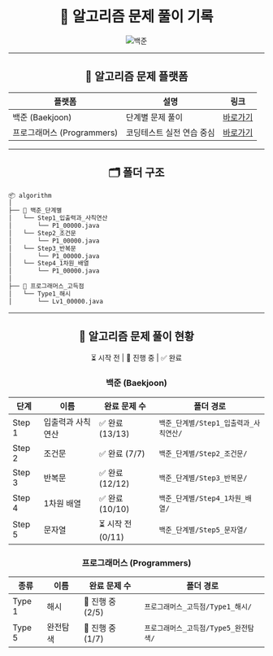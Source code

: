 
<div align="center">
  
# 🧠 알고리즘 문제 풀이 기록
  
![백준](http://mazandi.herokuapp.com/api?handle=2zzimy&theme=warm)
</div>

---



<div align="center">

## 📌 알고리즘 문제 플랫폼

  
| 플랫폼                  | 설명             | 링크                                        |
| -------------------- | -------------- |-------------------------------------------|
| 백준 (Baekjoon)        | 단계별 문제 풀이      | [바로가기](https://www.acmicpc.net/step)      |
| 프로그래머스 (Programmers) | 코딩테스트 실전 연습 중심 | [바로가기](https://school.programmers.co.kr/) |

</div>

---

<div align="center">
  
## 🗂️ 폴더 구조

</div>


```bash
📦 algorithm
│
├── 📁 백준_단계별
│   └── Step1_입출력과_사칙연산
│       └── P1_00000.java
│   └── Step2_조건문
│       └── P1_00000.java
│   └── Step3_반복문
│       └── P1_00000.java
│   └── Step4_1차원_배열
│       └── P1_00000.java
│
├── 📁 프로그래머스_고득점
│   └── Type1_해시
│       └── Lv1_00000.java
```

---

<div align="center">

## 📖 알고리즘 문제 풀이 현황

⏳ 시작 전 | 🔄 진행 중 | ✅ 완료

### 백준 (Baekjoon)


| 단계     | 이름        | 완료 문제 수       | 폴더 경로                     |
|--------|-----------|---------------|---------------------------|
| Step 1 | 입출력과 사칙연산 | ✅ 완료 (13/13)  | `백준_단계별/Step1_입출력과_사칙연산/` |
| Step 2 | 조건문       | ✅ 완료 (7/7)    | `백준_단계별/Step2_조건문/`       |
| Step 3 | 반복문       | ✅ 완료 (12/12)  | `백준_단계별/Step3_반복문/`       |
| Step 4 | 1차원 배열    | ✅ 완료 (10/10)  | `백준_단계별/Step4_1차원_배열/`    |
| Step 5 | 문자열       | ⏳ 시작 전 (0/11) | `백준_단계별/Step5_문자열/`       |


### 프로그래머스 (Programmers)

| 종류     | 이름   | 완료 문제 수       | 폴더 경로                    |
|--------|------|---------------|--------------------------|
| Type 1 | 해시   | 🔄 진행 중 (2/5) | `프로그래머스_고득점/Type1_해시/`   |
| Type 5 | 완전탐색 | 🔄 진행 중 (1/7) | `프로그래머스_고득점/Type5_완전탐색/` |


</div>